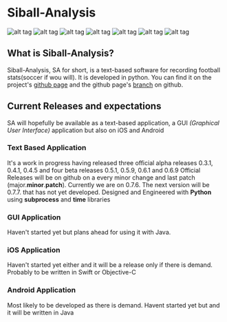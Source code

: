 # Siball-Analysis 
![alt tag](https://img.shields.io/badge/lines-3750%2B-brightgreen.svg)
![alt tag](https://img.shields.io/badge/commits-250%2B-brightgreen.svg)
![alt tag](https://img.shields.io/badge/pep8-friendly-green.svg)
![alt tag](https://img.shields.io/badge/alpha-closed-red.svg)
![alt tag](https://img.shields.io/badge/beta-running-blue.svg)
![alt tag](https://img.shields.io/badge/version-v0.7.6-blue.svg)
![alt tag](https://img.shields.io/badge/inprogress-v0.7.7-f5f500.svg)

## What is Siball-Analysis?
Siball-Analysis, SA for short, is a text-based software for recording football stats(soccer if wou will). It is developed in python.  You can find it on the project's [github page](https://mangafas.github.io/siball-analysis-archive/) and the github page's [branch](https://github.com/mangafas/siball-analysis-archive/tree/gh-pages) on github.

## Current Releases and expectations
SA will hopefully be available as a text-based application, a GUI *(Graphical User Interface)* application but also on iOS and Android

### Text Based Application
It's a work in progress having released three official alpha releases 0.3.1, 0.4.1, 0.4.5 and four beta releases 0.5.1, 0.5.9, 0.6.1 and 0.6.9 Official Releases will be on github on a every minor change and last patch (major.__minor__.__patch__). Currently we are on 0.7.6. The next version will be 0.7.7. that has not yet developed. Designed and Engineered with **Python** using **subprocess** and **time** libraries

### GUI Application
Haven't started yet but plans ahead for using it with Java. 

### iOS Application
Haven't started yet either and it will be a release only if there is demand. Probably to be written in Swift or Objective-C

### Android Application
Most likely to be developed as there is demand. Havent started yet but and it will be written in Java




